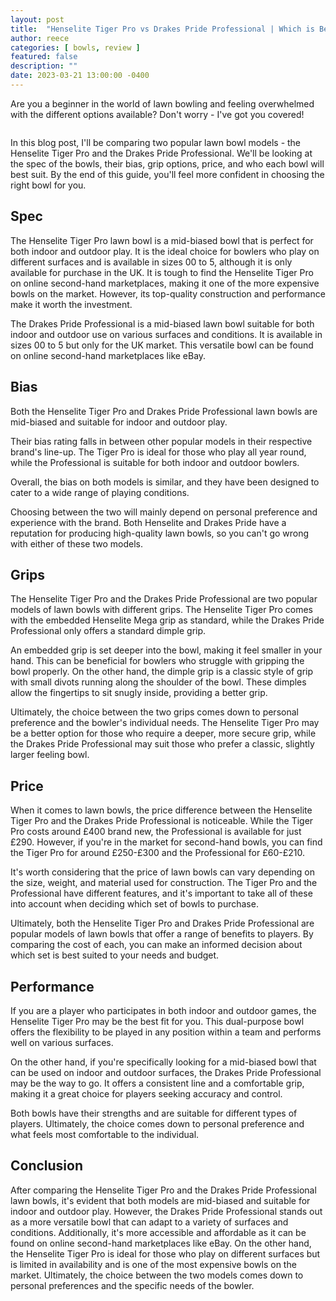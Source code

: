 ```yaml
---
layout: post
title:  "Henselite Tiger Pro vs Drakes Pride Professional | Which is Best?"
author: reece
categories: [ bowls, review ]
featured: false
description: ""
date: 2023-03-21 13:00:00 -0400
---
```

    

<!-- wp:paragraph -->
<p xmlns="http://www.w3.org/1999/xhtml">Are you a beginner in the world of lawn bowling and feeling overwhelmed with the different options available? Don't worry - I've got you covered! </p>
<!-- /wp:paragraph -->

<!-- wp:image {"id":1951,"sizeSlug":"large","linkDestination":"none"} -->
<figure class="wp-block-image size-large"><img src="/img/posts/henselite-tiger-pro-vs-drakes-pride-professional-1024x576.jpg" alt="" class="wp-image-1951"/></figure>
<!-- /wp:image -->

<!-- wp:paragraph -->
<p>In this blog post, I'll be comparing two popular lawn bowl models - the Henselite Tiger Pro and the Drakes Pride Professional. We'll be looking at the spec of the bowls, their bias, grip options, price, and who each bowl will best suit. By the end of this guide, you'll feel more confident in choosing the right bowl for you.</p>
<!-- /wp:paragraph -->

<!-- wp:heading -->
<h2>Spec</h2>
<!-- /wp:heading -->

<!-- wp:block {"ref":2726} /-->

<!-- wp:paragraph -->
<p>The Henselite Tiger Pro lawn bowl is a mid-biased bowl that is perfect for both indoor and outdoor play. It is the ideal choice for bowlers who play on different surfaces and is available in sizes 00 to 5, although it is only available for purchase in the UK. It is tough to find the Henselite Tiger Pro on online second-hand marketplaces, making it one of the more expensive bowls on the market. However, its top-quality construction and performance make it worth the investment.</p>
<!-- /wp:paragraph -->

<!-- wp:block {"ref":2685} /-->

<!-- wp:paragraph -->
<p>The Drakes Pride Professional is a mid-biased lawn bowl suitable for both indoor and outdoor use on various surfaces and conditions. It is available in sizes 00 to 5 but only for the UK market. This versatile bowl can be found on online second-hand marketplaces like eBay.</p>
<!-- /wp:paragraph -->

<!-- wp:heading -->
<h2>Bias</h2>
<!-- /wp:heading -->

<!-- wp:paragraph -->
<p>Both the Henselite Tiger Pro and Drakes Pride Professional lawn bowls are mid-biased and suitable for indoor and outdoor play. </p>
<!-- /wp:paragraph -->

<!-- wp:block {"ref":2798} /-->

<!-- wp:paragraph -->
<p>Their bias rating falls in between other popular models in their respective brand's line-up. The Tiger Pro is ideal for those who play all year round, while the Professional is suitable for both indoor and outdoor bowlers.</p>
<!-- /wp:paragraph -->

<!-- wp:paragraph -->
<p>Overall, the bias on both models is similar, and they have been designed to cater to a wide range of playing conditions. </p>
<!-- /wp:paragraph -->

<!-- wp:block {"ref":2809} /-->

<!-- wp:paragraph -->
<p>Choosing between the two will mainly depend on personal preference and experience with the brand. Both Henselite and Drakes Pride have a reputation for producing high-quality lawn bowls, so you can't go wrong with either of these two models.</p>
<!-- /wp:paragraph -->

<!-- wp:heading -->
<h2>Grips</h2>
<!-- /wp:heading -->

<!-- wp:paragraph -->
<p>The Henselite Tiger Pro and the Drakes Pride Professional are two popular models of lawn bowls with different grips. The Henselite Tiger Pro comes with the embedded Henselite Mega grip as standard, while the Drakes Pride Professional only offers a standard dimple grip.</p>
<!-- /wp:paragraph -->

<!-- wp:paragraph -->
<p>An embedded grip is set deeper into the bowl, making it feel smaller in your hand. This can be beneficial for bowlers who struggle with gripping the bowl properly. On the other hand, the dimple grip is a classic style of grip with small divots running along the shoulder of the bowl. These dimples allow the fingertips to sit snugly inside, providing a better grip.</p>
<!-- /wp:paragraph -->

<!-- wp:paragraph -->
<p>Ultimately, the choice between the two grips comes down to personal preference and the bowler's individual needs. The Henselite Tiger Pro may be a better option for those who require a deeper, more secure grip, while the Drakes Pride Professional may suit those who prefer a classic, slightly larger feeling bowl.</p>
<!-- /wp:paragraph -->

<!-- wp:heading -->
<h2>Price</h2>
<!-- /wp:heading -->

<!-- wp:paragraph -->
<p>When it comes to lawn bowls, the price difference between the Henselite Tiger Pro and the Drakes Pride Professional is noticeable. While the Tiger Pro costs around £400 brand new, the Professional is available for just £290. However, if you're in the market for second-hand bowls, you can find the Tiger Pro for around £250-£300 and the Professional for £60-£210.</p>
<!-- /wp:paragraph -->

<!-- wp:paragraph -->
<p>It's worth considering that the price of lawn bowls can vary depending on the size, weight, and material used for construction. The Tiger Pro and the Professional have different features, and it's important to take all of these into account when deciding which set of bowls to purchase.</p>
<!-- /wp:paragraph -->

<!-- wp:paragraph -->
<p>Ultimately, both the Henselite Tiger Pro and Drakes Pride Professional are popular models of lawn bowls that offer a range of benefits to players. By comparing the cost of each, you can make an informed decision about which set is best suited to your needs and budget.</p>
<!-- /wp:paragraph -->

<!-- wp:heading -->
<h2>Performance</h2>
<!-- /wp:heading -->

<!-- wp:paragraph -->
<p>If you are a player who participates in both indoor and outdoor games, the Henselite Tiger Pro may be the best fit for you. This dual-purpose bowl offers the flexibility to be played in any position within a team and performs well on various surfaces.</p>
<!-- /wp:paragraph -->

<!-- wp:paragraph -->
<p>On the other hand, if you're specifically looking for a mid-biased bowl that can be used on indoor and outdoor surfaces, the Drakes Pride Professional may be the way to go. It offers a consistent line and a comfortable grip, making it a great choice for players seeking accuracy and control.</p>
<!-- /wp:paragraph -->

<!-- wp:paragraph -->
<p>Both bowls have their strengths and are suitable for different types of players. Ultimately, the choice comes down to personal preference and what feels most comfortable to the individual.</p>
<!-- /wp:paragraph -->

<!-- wp:heading -->
<h2>Conclusion</h2>
<!-- /wp:heading -->

<!-- wp:paragraph -->
<p>After comparing the Henselite Tiger Pro and the Drakes Pride Professional lawn bowls, it's evident that both models are mid-biased and suitable for indoor and outdoor play. However, the Drakes Pride Professional stands out as a more versatile bowl that can adapt to a variety of surfaces and conditions. Additionally, it's more accessible and affordable as it can be found on online second-hand marketplaces like eBay. On the other hand, the Henselite Tiger Pro is ideal for those who play on different surfaces but is limited in availability and is one of the most expensive bowls on the market. Ultimately, the choice between the two models comes down to personal preferences and the specific needs of the bowler.</p>
<!-- /wp:paragraph -->
    